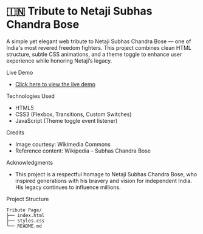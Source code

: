 # 🇮🇳 Tribute to Netaji Subhas Chandra Bose

A simple yet elegant web tribute to Netaji Subhas Chandra Bose — one of India's most revered freedom fighters. This project combines clean HTML structure, subtle CSS animations, and a theme toggle to enhance user experience while honoring Netaji’s legacy.


Live Demo
- [Click here to view the live demo](https://sayantan-pachal.github.io/FCC_Project/1.Tribute%20Page)

Technologies Used
- HTML5
- CSS3 (Flexbox, Transitions, Custom Switches)
- JavaScript (Theme toggle event listener)

Credits
- Image courtesy: Wikimedia Commons
- Reference content: Wikipedia – Subhas Chandra Bose

Acknowledgments
- This project is a respectful homage to Netaji Subhas Chandra Bose, who inspired generations with his bravery and vision for independent India. His legacy continues to influence millions.

Project Structure

```
Tribute Page/
├── index.html
├── styles.css
└── README.md
```
